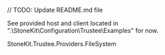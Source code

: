 // TODO: Update README.md file

See provided host and client located in ".\StoneKit\Configuration\Trustee\Examples" for now.

StoneKit.Trustee.Providers.FileSystem